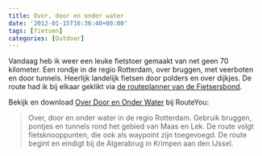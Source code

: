 ```yaml
---
title: Over, door en onder water
date: '2012-01-15T16:36:40+00:00'
tags: [fietsen]
categories: [Outdoor]
---
```


Vandaag heb ik weer een leuke fietstoer gemaakt van net geen 70 kilometer. Een rondje in de regio Rotterdam, over bruggen, met veerboten en door tunnels. Heerlijk landelijk fietsen door polders en over dijkjes. De route had ik bij elkaar geklikt via [de routeplanner van de Fietsersbond](http://www.fietsersbond.nl/fietsrouteplanner/fietsroutes-recreatieveplanner/index.html).

Bekijk en download [Over Door en Onder Water](http://www.routeyou.com/route/view/396132/fietsroute-over-door-en-onder-water.nl) bij RouteYou:

> Over, door en onder water in de regio Rotterdam. Gebruik bruggen, pontjes en tunnels rond het gebied van Maas en Lek. De route volgt fietsknooppunten, die ook als waypoint zijn toegevoegd. De route begint en eindigt bij de Algerabrug in Krimpen aan den IJssel.
